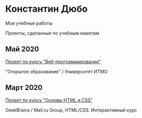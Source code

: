 # Константин Дюбо
Мои учебные работы

Проекты, сделанные по учебным макетам

## Май 2020
[Проект по курсу "Веб-программирование"](https://constantindubo.github.io/webdev_itmo/)

"Открытое образование" / Университет ИТМО

## Март 2020
[Проект по курсу "Основы HTML и CSS"](https://constantindubo.github.io/htmlcss_geekbrains/)

GeekBrains / Mail.ru Group, HTML/CSS. Интерактивный курс

